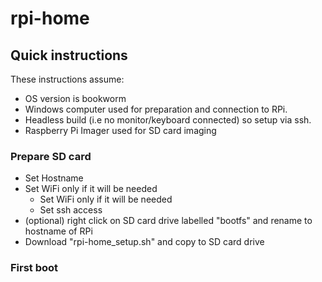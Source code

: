 # rpi-home

## Quick instructions
These instructions assume:
 - OS version is bookworm
 - Windows computer used for preparation and connection to RPi.
 - Headless build (i.e no monitor/keyboard connected) so setup via ssh.
 - Raspberry Pi Imager used for SD card imaging

### Prepare SD card
 - Set Hostname
 - Set WiFi only if it will be needed
   - Set WiFi only if it will be needed
   - Set ssh access
 - (optional) right click on SD card drive labelled "bootfs" and rename to hostname of RPi
 - Download "rpi-home_setup.sh" and copy to SD card drive
 
### First boot
